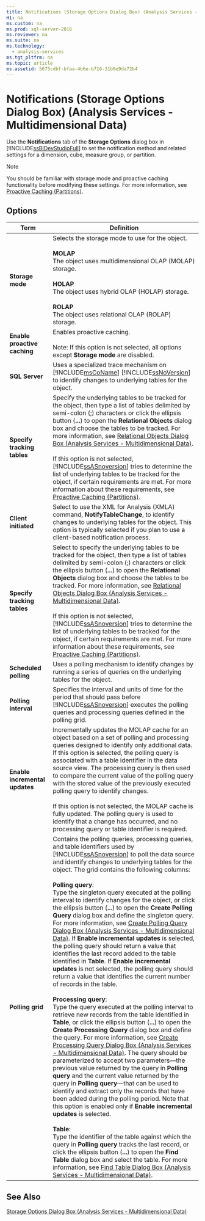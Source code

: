 ```yaml
---
title: Notifications (Storage Options Dialog Box) (Analysis Services - Multidimensional Data)
H1: na
ms.custom: na
ms.prod: sql-server-2016
ms.reviewer: na
ms.suite: na
ms.technology: 
  - analysis-services
ms.tgt_pltfrm: na
ms.topic: article
ms.assetid: 5675cdbf-bfaa-4b6e-b716-31b8e9da72b4
---
```

# Notifications (Storage Options Dialog Box) (Analysis Services - Multidimensional Data)
  Use the **Notifications** tab of the **Storage Options** dialog box in [!INCLUDE[ssBIDevStudioFull](../../Token/Other/ssBIDevStudioFull_md.md)] to set the notification method and related settings for a dimension, cube, measure group, or partition.  
  
> [!NOTE]  
>  You should be familiar with storage mode and proactive caching functionality before modifying these settings. For more information, see [Proactive Caching &#40;Partitions&#41;](../Topic/Proactive%20Caching%20\(Partitions\).md).  
  
## Options  
  
|Term|Definition|  
|----------|----------------|  
|**Storage mode**|Selects the storage mode to use for the object.<br /><br /> **MOLAP**<br /> The object uses multidimensional OLAP \(MOLAP\) storage.<br /><br /> **HOLAP**<br /> The object uses hybrid OLAP \(HOLAP\) storage.<br /><br /> **ROLAP**<br /> The object uses relational OLAP \(ROLAP\) storage.|  
|**Enable proactive caching**|Enables proactive caching.<br /><br /> Note: If this option is not selected, all options except **Storage mode** are disabled.|  
|**SQL Server**|Uses a specialized trace mechanism on [!INCLUDE[msCoName](../../Token/Other/msCoName_md.md)] [!INCLUDE[ssNoVersion](../../Token/Other/ssNoVersion_md.md)] to identify changes to underlying tables for the object.|  
|**Specify tracking tables**|Specify the underlying tables to be tracked for the object, then type a list of tables delimited by semi\-colon \(;\) characters or click the ellipsis button \(**...**\) to open the **Relational Objects** dialog box and choose the tables to be tracked. For more information, see [Relational Objects Dialog Box &#40;Analysis Services - Multidimensional Data&#41;](../../Topics/TopicNameNotContainA/Relational-Objects-Dialog-Box--Analysis-Services---Multidimensional-Data-.md).<br /><br /> If this option is not selected, [!INCLUDE[ssASnoversion](../../Token/Other/ssASnoversion_md.md)] tries to determine the list of underlying tables to be tracked for the object, if certain requirements are met. For more information about these requirements, see [Proactive Caching &#40;Partitions&#41;](../Topic/Proactive%20Caching%20\(Partitions\).md).|  
|**Client initiated**|Select to use the XML for Analysis \(XMLA\) command, **NotifyTableChange**, to identify changes to underlying tables for the object. This option is typically selected if you plan to use a client\-based notification process.|  
|**Specify tracking tables**|Select to specify the underlying tables to be tracked for the object, then type a list of tables delimited by semi\-colon \(;\) characters or click the ellipsis button \(**...**\) to open the **Relational Objects** dialog box and choose the tables to be tracked. For more information, see [Relational Objects Dialog Box &#40;Analysis Services - Multidimensional Data&#41;](../../Topics/TopicNameNotContainA/Relational-Objects-Dialog-Box--Analysis-Services---Multidimensional-Data-.md).<br /><br /> If this option is not selected, [!INCLUDE[ssASnoversion](../../Token/Other/ssASnoversion_md.md)] tries to determine the list of underlying tables to be tracked for the object, if certain requirements are met. For more information about these requirements, see [Proactive Caching &#40;Partitions&#41;](../Topic/Proactive%20Caching%20\(Partitions\).md).|  
|**Scheduled polling**|Uses a polling mechanism to identify changes by running a series of queries on the underlying tables for the object.|  
|**Polling interval**|Specifies the interval and units of time for the period that should pass before [!INCLUDE[ssASnoversion](../../Token/Other/ssASnoversion_md.md)] executes the polling queries and processing queries defined in the polling grid.|  
|**Enable incremental updates**|Incrementally updates the MOLAP cache for an object based on a set of polling and processing queries designed to identify only additional data. If this option is selected, the polling query is associated with a table identifier in the data source view. The processing query is then used to compare the current value of the polling query with the stored value of the previously executed polling query to identify changes.<br /><br /> If this option is not selected, the MOLAP cache is fully updated. The polling query is used to identify that a change has occurred, and no processing query or table identifier is required.|  
|**Polling grid**|Contains the polling queries, processing queries, and table identifiers used by [!INCLUDE[ssASnoversion](../../Token/Other/ssASnoversion_md.md)] to poll the data source and identify changes to underlying tables for the object. The grid contains the following columns:<br /><br /> **Polling query**:<br />                      Type the singleton query executed at the polling interval to identify changes for the object, or click the ellipsis button \(**...**\) to open the **Create Polling Query** dialog box and define the singleton query. For more information, see [Create Polling Query Dialog Box &#40;Analysis Services - Multidimensional Data&#41;](../../Topics/TopicNameNotContainA/Create-Polling-Query-Dialog-Box--Analysis-Services---Multidimensional-Data-.md). If **Enable incremental updates** is selected, the polling query should return a value that identifies the last record added to the table identified in **Table**. If **Enable incremental updates** is not selected, the polling query should return a value that identifies the current number of records in the table.<br /><br /> **Processing query**:<br />                      Type the query executed at the polling interval to retrieve new records from the table identified in **Table**, or click the ellipsis button \(**...**\) to open the **Create Processing Query** dialog box and define the query. For more information, see [Create Processing Query Dialog Box &#40;Analysis Services - Multidimensional Data&#41;](../../Topics/TopicNameNotContainA/Create-Processing-Query-Dialog-Box--Analysis-Services---Multidimensional-Data-.md). The query should be parameterized to accept two parameters—the previous value returned by the query in **Polling query** and the current value returned by the query in **Polling query**—that can be used to identify and extract only the records that have been added during the polling period. Note that this option is enabled only if **Enable incremental updates** is selected.<br /><br /> **Table**:<br />                      Type the identifier of the table against which the query in **Polling query** tracks the last record, or click the ellipsis button \(**...**\) to open the **Find Table** dialog box and select the table. For more information, see [Find Table Dialog Box &#40;Analysis Services - Multidimensional Data&#41;](../../Topics/TopicNameNotContainA/Find-Table-Dialog-Box--Analysis-Services---Multidimensional-Data-.md).|  
  
## See Also  
 [Storage Options Dialog Box &#40;Analysis Services - Multidimensional Data&#41;](../../Topics/TopicNameNotContainA/Storage-Options-Dialog-Box--Analysis-Services---Multidimensional-Data-.md)  
  
  